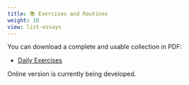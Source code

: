 ```yaml
---
title: 📚 Exercises and Routines
weight: 10
view: list-essays
---
```


You can download a complete and usable collection in PDF:
- [Daily Exercises](./booklet/daily-exercises-and-routines-2020.pdf)

Online version is currently being developed.
